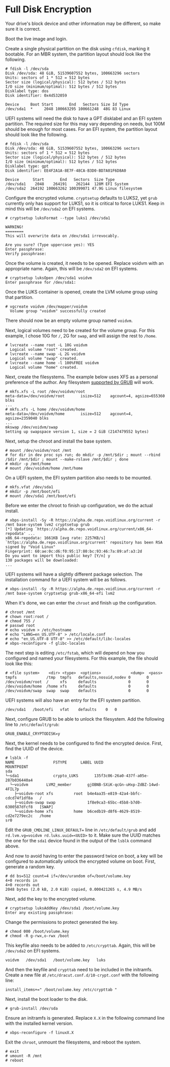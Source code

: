 # Full Disk Encryption

Your drive's block device and other information may be different, so make sure
it is correct.

Boot the live image and login.

Create a single physical partition on the disk using `cfdisk`, marking it
bootable. For an MBR system, the partition layout should look like the
following.

```
# fdisk -l /dev/sda
Disk /dev/sda: 48 GiB, 51539607552 bytes, 100663296 sectors
Units: sectors of 1 * 512 = 512 bytes
Sector size (logical/physical): 512 bytes / 512 bytes
I/O size (minimum/optimal): 512 bytes / 512 bytes
Disklabel type: dos
Disk identifier: 0x4d532059

Device     Boot Start       End   Sectors Size Id Type
/dev/sda1  *     2048 100663295 100661248  48G 83 Linux
```

UEFI systems will need the disk to have a GPT disklabel and an EFI system
partition. The required size for this may vary depending on needs, but 100M
should be enough for most cases. For an EFI system, the partition layout should
look like the following.

```
# fdisk -l /dev/sda
Disk /dev/sda: 48 GiB, 51539607552 bytes, 100663296 sectors
Units: sectors of 1 * 512 = 512 bytes
Sector size (logical/physical): 512 bytes / 512 bytes
I/O size (minimum/optimal): 512 bytes / 512 bytes
Disklabel type: gpt
Disk identifier: EE4F2A1A-8E7F-48CA-B3D0-BD7A01F6D8A0

Device      Start       End   Sectors  Size Type
/dev/sda1    2048    264191    262144  128M EFI System
/dev/sda2  264192 100663262 100399071 47.9G Linux filesystem
```

Configure the encrypted volume. `cryptsetup` defaults to LUKS2, yet `grub`
currently only has support for LUKS1, so it is critical to force LUKS1. Keep in
mind this will be `/dev/sda2` on EFI systems.

```
# cryptsetup luksFormat --type luks1 /dev/sda1

WARNING!
========
This will overwrite data on /dev/sda1 irrevocably.

Are you sure? (Type uppercase yes): YES
Enter passphrase: 
Verify passphrase: 
```

Once the volume is created, it needs to be opened. Replace voidvm with an
appropriate name. Again, this will be `/dev/sda2` on EFI systems.

```
# cryptsetup luksOpen /dev/sda1 voidvm      
Enter passphrase for /dev/sda1: 
```

Once the LUKS container is opened, create the LVM volume group using that
partition.

```
# vgcreate voidvm /dev/mapper/voidvm
  Volume group "voidvm" successfully created
```

There should now be an empty volume group named `voidvm`.

Next, logical volumes need to be created for the volume group. For this example,
I chose 10G for `/`, 2G for `swap`, and will assign the rest to `/home`.

```
# lvcreate --name root -L 10G voidvm
  Logical volume "root" created.
# lvcreate --name swap -L 2G voidvm
  Logical volume "swap" created.
# lvcreate --name home -l 100%FREE voidvm
  Logical volume "home" created.
```

Next, create the filesystems. The example below uses XFS as a personal
preference of the author. Any filesystem [supported by
GRUB](https://www.gnu.org/software/grub/manual/grub/grub.html#Features) will
work.

```
# mkfs.xfs -L root /dev/voidvm/root 
meta-data=/dev/voidvm/root       isize=512    agcount=4, agsize=655360 blks
...
# mkfs.xfs -L home /dev/voidvm/home
meta-data=/dev/voidvm/home       isize=512    agcount=4, agsize=2359040 blks
...
mkswap /dev/voidvm/swap
Setting up swapspace version 1, size = 2 GiB (2147479552 bytes)
```

Next, setup the chroot and install the base system.

```
# mount /dev/voidvm/root /mnt
# for dir in dev proc sys run; do mkdir -p /mnt/$dir ; mount --rbind /$dir /mnt/$dir ; mount --make-rslave /mnt/$dir ; done
# mkdir -p /mnt/home
# mount /dev/voidvm/home /mnt/home
```

On a UEFI system, the EFI system partition also needs to be mounted.

```
# mkfs.vfat /dev/sda1
# mkdir -p /mnt/boot/efi
# mount /dev/sda1 /mnt/boot/efi
```

Before we enter the chroot to finish up configuration, we do the actual install.

```
# xbps-install -Sy -R https://alpha.de.repo.voidlinux.org/current -r /mnt base-system lvm2 cryptsetup grub
[*] Updating `https://alpha.de.repo.voidlinux.org/current/x86_64-repodata' ...
x86_64-repodata: 1661KB [avg rate: 2257KB/s]
`https://alpha.de.repo.voidlinux.org/current' repository has been RSA signed by "Void Linux"
Fingerprint: 60:ae:0c:d6:f0:95:17:80:bc:93:46:7a:89:af:a3:2d
Do you want to import this public key? [Y/n] y
130 packages will be downloaded:
...
```

UEFI systems will have a slightly different package selection. The installation
command for a UEFI system will be as follows.

```
# xbps-install -Sy -R https://alpha.de.repo.voidlinux.org/current -r /mnt base-system cryptsetup grub-x86_64-efi lvm2
```

When it's done, we can enter the `chroot` and finish up the configuration.

```
# chroot /mnt
# chown root:root /
# chmod 755 /
# passwd root
# echo voidvm > /etc/hostname
# echo "LANG=en_US.UTF-8" > /etc/locale.conf
# echo "en_US.UTF-8 UTF-8" >> /etc/default/libc-locales
# xbps-reconfigure -f glibc-locales
```

The next step is editing `/etc/fstab`, which will depend on how you configured
and named your filesystems. For this example, the file should look like this:

```
# <file system>	   <dir> <type>  <options>             <dump>  <pass>
tmpfs             /tmp  tmpfs   defaults,nosuid,nodev 0       0
/dev/voidvm/root  /     xfs     defaults              0       0
/dev/voidvm/home  /home xfs     defaults              0       0
/dev/voidvm/swap  swap  swap    defaults              0       0
```

UEFI systems will also have an entry for the EFI system partition.

```
/dev/sda1	/boot/efi	vfat	defaults	0	0
```

Next, configure GRUB to be able to unlock the filesystem. Add the following line
to `/etc/default/grub`:

```
GRUB_ENABLE_CRYPTODISK=y
```

Next, the kernel needs to be configured to find the encrypted device. First,
find the UUID of the device.

```
# lsblk -f
NAME                 FSTYPE      LABEL UUID                                   MOUNTPOINT
sda                                                                           
└─sda1               crypto_LUKS       135f3c06-26a0-437f-a05e-287b036440a4   
  └─voidvm        LVM2_member       gjOBNB-SXiK-qcGn-uHxp-ZdBZ-14wd-4FIL7p 
    ├─voidvm-root xfs         root  b4e4aa35-e819-42a4-bbfc-cdcd74f1df8a   /
    ├─voidvm-swap swap              1f8e9ca3-65bc-45b8-b7d0-6300587dfcf8   [SWAP]
    └─voidvm-home xfs         home  b6cedb19-d8f6-4629-8519-cd2e7279ec2c   /home
sr0                                                                           
```

Edit the `GRUB_CMDLINE_LINUX_DEFAULT=` line in `/etc/default/grub` and add
`rd.lvm.vg=voidvm rd.luks.uuid=<UUID>` to it. Make sure the UUID matches the one
for the `sda1` device found in the output of the `lsblk` command above.

And now to avoid having to enter the password twice on boot, a key will be
configured to automatically unlock the encrypted volume on boot. First, generate
a random key.

```
# dd bs=512 count=4 if=/dev/urandom of=/boot/volume.key
4+0 records in
4+0 records out
2048 bytes (2.0 kB, 2.0 KiB) copied, 0.000421265 s, 4.9 MB/s
```

Next, add the key to the encrypted volume.

```
# cryptsetup luksAddKey /dev/sda1 /boot/volume.key
Enter any existing passphrase: 
```

Change the permissions to protect generated the key.

```
# chmod 000 /boot/volume.key
# chmod -R g-rwx,o-rwx /boot
```

This keyfile also needs to be added to `/etc/crypttab`. Again, this will be
`/dev/sda2` on EFI systems.

```
voidvm   /dev/sda1   /boot/volume.key   luks
```

And then the keyfile and `crypttab` need to be included in the initramfs. Create
a new file at `/etc/dracut.conf.d/10-crypt.conf` with the following line:

```
install_items+=" /boot/volume.key /etc/crypttab "
```

Next, install the boot loader to the disk.

```
# grub-install /dev/sda
```

Ensure an initramfs is generated. Replace `X.X` in the following command line
with the installed kernel version.

```
# xbps-reconfigure -f linuxX.X
```

Exit the `chroot`, unmount the filesystems, and reboot the system.

```
# exit
# umount -R /mnt
# reboot
```
